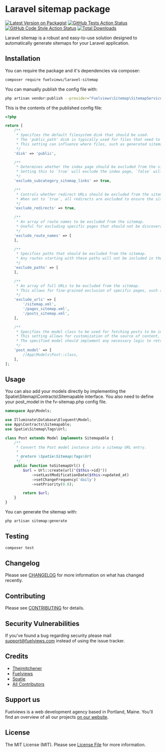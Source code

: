 # Laravel sitemap package

[![Latest Version on Packagist](https://img.shields.io/packagist/v/fuelviews/laravel-sitemap.svg?style=flat-square)](https://packagist.org/packages/fuelviews/laravel-sitemap)
[![GitHub Tests Action Status](https://img.shields.io/github/actions/workflow/status/fuelviews/laravel-sitemap/run-tests.yml?branch=main&label=tests&style=flat-square)](https://github.com/fuelviews/laravel-sitemap/actions?query=workflow%3Arun-tests+branch%3Amain)
[![GitHub Code Style Action Status](https://img.shields.io/github/actions/workflow/status/fuelviews/laravel-sitemap/fix-php-code-style-issues.yml?branch=main&label=code%20style&style=flat-square)](https://github.com/fuelviews/laravel-sitemap/actions?query=workflow%3A"Fix+PHP+code+style+issues"+branch%3Amain)
[![Total Downloads](https://img.shields.io/packagist/dt/fuelviews/laravel-sitemap.svg?style=flat-square)](https://packagist.org/packages/fuelviews/laravel-sitemap)

Laravel sitemap is a robust and easy-to-use solution designed to automatically generate sitemaps for your Laravel application.

## Installation

You can require the package and it's dependencies via composer:

```bash
composer require fuelviews/laravel-sitemap
```

You can manually publish the config file with:

```bash
php artisan vendor:publish --provider="Fuelviews\Sitemap\SitemapServiceProvider" --tag="sitemap-config"
```

This is the contents of the published config file:

```php
<?php

return [
    /**
     * Specifies the default filesystem disk that should be used.
     * The 'public_path' disk is typically used for files that need to be publicly accessible to users.
     * This setting can influence where files, such as generated sitemaps, are stored by default.
     */
    'disk' => 'public',

    /**
     * Determines whether the index page should be excluded from the sitemap.
     * Setting this to `true` will exclude the index page, `false` will include it.
     */
    'exclude_subcategory_sitemap_links' => true,

    /**
     * Controls whether redirect URLs should be excluded from the sitemap.
     * When set to `true`, all redirects are excluded to ensure the sitemap only contains direct links.
     */
    'exclude_redirects' => true,

    /**
     * An array of route names to be excluded from the sitemap.
     * Useful for excluding specific pages that should not be discoverable via search engines.
     */
    'exclude_route_names' => [
    ],

    /**
     * Specifies paths that should be excluded from the sitemap.
     * Any routes starting with these paths will not be included in the sitemap, enhancing control over the sitemap contents.
     */
    'exclude_paths' => [
    ],

    /**
     * An array of full URLs to be excluded from the sitemap.
     * This allows for fine-grained exclusion of specific pages, such as sitemap files or any other URLs not suitable for search engine indexing.
     */
    'exclude_urls' => [
        '/sitemap.xml',
        '/pages_sitemap.xml',
        '/posts_sitemap.xml',
    ],

    /**
     * Specifies the model class to be used for fetching posts to be included in the sitemap.
     * This setting allows for customization of the source of content, enabling the sitemap to reflect the structure and content of your website accurately.
     * The specified model should implement any necessary logic to retrieve only the posts that should be visible to search engines.
     */
    'post_model' => [
        //App\Models\Post::class,
    ],
];
```

## Usage

You can also add your models directly by implementing the Spatie\Sitemap\Contracts\Sitemapable interface. You also need to define your post_model in the fv-sitemap.php config file.
```php
namespace App\Models;

use Illuminate\Database\Eloquent\Model;
use App\Contracts\Sitemapable;
use Spatie\Sitemap\Tags\Url;

class Post extends Model implements Sitemapable {
    /**
     * Convert the Post model instance into a sitemap URL entry.
     *
     * @return \Spatie\Sitemap\Tags\Url
     */
    public function toSitemapUrl() {
        $url = Url::create(url("{$this->id}"))
            ->setLastModificationDate($this->updated_at)
            ->setChangeFrequency('daily')
            ->setPriority(0.8);

        return $url;
    }
}
```

You can generate the sitemap with:

```bash
php artisan sitemap:generate
```

## Testing

```bash
composer test
```

## Changelog

Please see [CHANGELOG](CHANGELOG.md) for more information on what has changed recently.

## Contributing

Please see [CONTRIBUTING](https://github.com/fuelviews/.github/blob/main/CONTRIBUTING.md) for details.

## Security Vulnerabilities

If you've found a bug regarding security please mail [support@fuelviews.com](mailto:support@fuelviews.com) instead of using the issue tracker.

## Credits

- [Thejmitchener](https://github.com/thejmitchener)
- [Fuelviews](https://github.com/fuelviews)
- [Spatie](https://github.com/spatie)
- [All Contributors](../../contributors)

## Support us

Fuelviews is a web development agency based in Portland, Maine. You'll find an overview of all our projects [on our website](https://fuelviews.com).

## License

The MIT License (MIT). Please see [License File](LICENSE.md) for more information.
